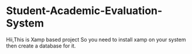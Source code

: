 # Student-Academic-Evaluation-System
Hii,This is Xamp based project So you need to install xamp on your system then create a database for it.
